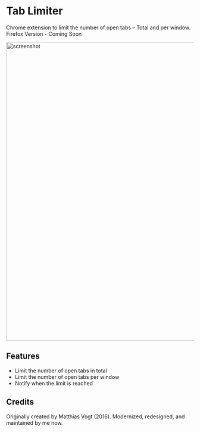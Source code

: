 # Tab Limiter

Chrome extension to limit the number of open tabs – Total and per window.
Firefox Version - Coming Soon

<img width="1280" height="800" alt="screenshot" src="https://github.com/user-attachments/assets/16b3e2e8-ed33-4d10-b996-88c2cf8da825" />

## Features

-   Limit the number of open tabs in total
-   Limit the number of open tabs per window
-   Notify when the limit is reached

## Credits

Originally created by Matthias Vogt (2016). Modernized, redesigned, and maintained by me now.
